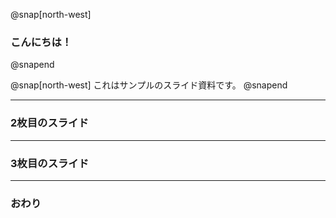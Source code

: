 @snap[north-west]
### こんにちは！
@snapend

@snap[north-west]
これはサンプルのスライド資料です。
@snapend

---


### 2枚目のスライド


---


### 3枚目のスライド


---


### おわり
